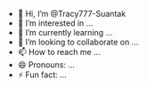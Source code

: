 - 👋 Hi, I’m @Tracy777-Suantak
- 👀 I’m interested in ...
- 🌱 I’m currently learning ...
- 💞️ I’m looking to collaborate on ...
- 📫 How to reach me ...
- 😄 Pronouns: ...
- ⚡ Fun fact: ...

<!---
Tracy777-Suantak/Tracy777-Suantak is a ✨ special ✨ repository because its `README.md` (this file) appears on your GitHub profile.
You can click the Preview link to take a look at your changes.
--->
